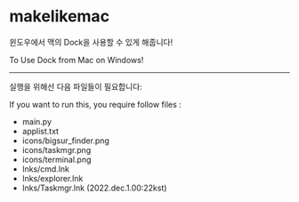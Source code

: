 # makelikemac
윈도우에서 맥의 Dock을 사용할 수 있게 해줍니다!<p></p>
To Use Dock from Mac on Windows!<p></p>

***

실행을 위해선 다음 파일들이 필요합니다:<p></p>
If you want to run this, you require follow files :<p></p>

- main.py
- applist.txt
- icons/bigsur_finder.png
- icons/taskmgr.png
- icons/terminal.png
- lnks/cmd.lnk
- lnks/explorer.lnk
- lnks/Taskmgr.lnk
(2022.dec.1.00:22kst)
